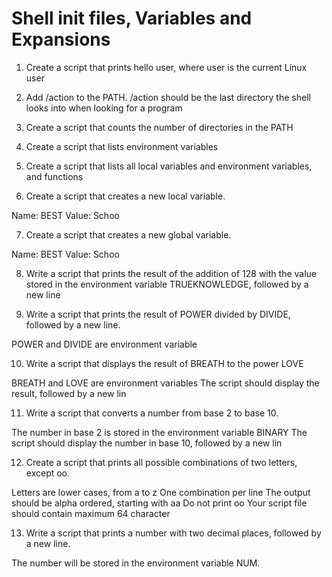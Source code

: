 # Shell init files, Variables and Expansions

1. Create a script that prints hello user, where user is the current Linux user

2. Add /action to the PATH. /action should be the last directory the shell looks into when looking for a program

3. Create a script that counts the number of directories in the PATH

4. Create a script that lists environment variables

5. Create a script that lists all local variables and environment variables, and functions

6. Create a script that creates a new local variable.

Name: BEST
Value: Schoo

7. Create a script that creates a new global variable.

Name: BEST
Value: Schoo

8. Write a script that prints the result of the addition of 128 with the value stored in the environment variable TRUEKNOWLEDGE, followed by a new line

9. Write a script that prints the result of POWER divided by DIVIDE, followed by a new line.

POWER and DIVIDE are environment variable

10. Write a script that displays the result of BREATH to the power LOVE

BREATH and LOVE are environment variables
The script should display the result, followed by a new lin

11. Write a script that converts a number from base 2 to base 10.

The number in base 2 is stored in the environment variable BINARY
The script should display the number in base 10, followed by a new lin

12. Create a script that prints all possible combinations of two letters, except oo.

Letters are lower cases, from a to z
One combination per line
The output should be alpha ordered, starting with aa
Do not print oo
Your script file should contain maximum 64 character

13. Write a script that prints a number with two decimal places, followed by a new line.

The number will be stored in the environment variable NUM.
